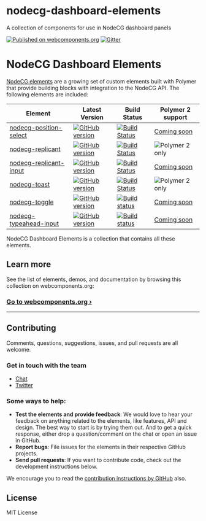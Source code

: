 # nodecg-dashboard-elements
A collection of components for use in NodeCG dashboard panels

[![Published on webcomponents.org](https://img.shields.io/badge/webcomponents.org-published-blue.svg)](https://www.webcomponents.org/collection/nodecgelements/nodecg-dashboard-elements)
[![Gitter](https://badges.gitter.im/Join%20Chat.svg)](https://gitter.im/nodecg/nodecg?utm_source=badge&utm_medium=badge&utm_campaign=pr-badge)

# NodeCG Dashboard Elements

[NodeCG elements](https://github.com/NodeCGElements) are a growing set of custom elements built with Polymer that provide building blocks with integration to the NodeCG API. The following elements are included:

| Element | Latest Version | Build Status | Polymer 2 support |
|---------|----------------|--------------|-------------------|
| [nodecg-position-select](https://github.com/nodecgelements/nodecg-position-select) | [![GitHub version](https://badge.fury.io/gh/nodecgelements%2Fnodecg-position-select.svg)](https://badge.fury.io/gh/nodecgelements%2Fnodecg-position-select) | [![Build Status](https://travis-ci.org/nodecgelements/nodecg-position-select.svg?branch=master)](https://travis-ci.org/nodecgelements/nodecg-position-select) | [Coming soon](https://github.com/nodecgelements/nodecg-position-select/issues/1) |
| [nodecg-replicant](https://github.com/nodecgelements/nodecg-replicant) | [![GitHub version](https://badge.fury.io/gh/nodecgelements%2Fnodecg-replicant.svg)](https://badge.fury.io/gh/nodecgelements%2Fnodecg-replicant) | [![Build Status](https://travis-ci.org/nodecgelements/nodecg-replicant.svg?branch=master)](https://travis-ci.org/nodecgelements/nodecg-replicant) | ![Polymer 2 only](https://img.shields.io/badge/Polymer%202-only-blue.svg) |
| [nodecg-replicant-input](https://github.com/nodecgelements/nodecg-replicant-input) | [![GitHub version](https://badge.fury.io/gh/nodecgelements%2Fnodecg-replicant-input.svg)](https://badge.fury.io/gh/nodecgelements%2Fnodecg-replicant-input) | [![Build Status](https://travis-ci.org/nodecgelements/nodecg-replicant-input.svg?branch=master)](https://travis-ci.org/nodecgelements/nodecg-replicant-input) | [Coming soon](https://github.com/nodecgelements/nodecg-replicant-input/issues/1) |
| [nodecg-toast](https://github.com/nodecgelements/nodecg-toast) | [![GitHub version](https://badge.fury.io/gh/nodecgelements%2Fnodecg-toast.svg)](https://badge.fury.io/gh/nodecgelements%2Fnodecg-toast) | [![Build Status](https://travis-ci.org/nodecgelements/nodecg-toast.svg?branch=2.0-dev)](https://travis-ci.org/nodecgelements/nodecg-toast) | ![Polymer 2 only](https://img.shields.io/badge/Polymer%202-only-blue.svg) |
| [nodecg-toggle](https://github.com/nodecgelements/nodecg-toggle) | [![GitHub version](https://badge.fury.io/gh/nodecgelements%2Fnodecg-toggle.svg)](https://badge.fury.io/gh/nodecgelements%2Fnodecg-toggle) | [![Build status](https://travis-ci.org/nodecgelements/nodecg-toggle.svg?branch=master)](https://travis-ci.org/nodecgelements/nodecg-toggle) | [Coming soon](https://github.com/nodecgelements/nodecg-toggle/issues/1) |
| [nodecg-typeahead-input](https://github.com/nodecgelements/nodecg-typeahead-input) | [![GitHub version](https://badge.fury.io/gh/nodecgelements%2Fnodecg-typeahead-input.svg)](https://badge.fury.io/gh/nodecgelements%2Fnodecg-typeahead-input) | [![Build status](https://travis-ci.org/nodecgelements/nodecg-typeahead-input.svg?branch=master)](https://travis-ci.org/nodecgelements/nodecg-typeahead-input) | [Coming soon](https://github.com/nodecgelements/nodecg-typeahead-input/issues/1) |

NodeCG Dashboard Elements is a collection that contains all these elements.

## Learn more

See the list of elements, demos, and documentation by browsing this collection on webcomponents.org:

### [Go to webcomponents.org ›](https://www.webcomponents.org/collection/nodecgelements/nodecg-dashboard-elements)

---

## Contributing

Comments, questions, suggestions, issues, and pull requests are all welcome.

### Get in touch with the team

- [Chat](https://gitter.im/nodecg/nodecg)
- [Twitter](https://twitter.com/nodecg)

### Some ways to help:

- **Test the elements and provide feedback**: We would love to hear your feedback on anything related to the elements, like features, API and design. The best way to start is by trying them out. And to get a quick response, either drop a question/comment on the chat or open an issue in GitHub.
- **Report bugs**: File issues for the elements in their respective GitHub projects.
- **Send pull requests**: If you want to contribute code, check out the development instructions below.

We encourage you to read the [contribution instructions by GitHub](https://guides.github.com/activities/contributing-to-open-source/#contributing) also.

## License

MIT License
